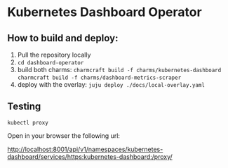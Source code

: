 # Kubernetes Dashboard Operator

## How to build and deploy:

1. Pull the repository locally
3. `cd dashboard-operator`
4. build both charms:
`charmcraft build -f charms/kubernetes-dashboard`
`charmcraft build -f charms/dashboard-metrics-scraper`
5. deploy with the overlay: 
    `juju deploy ./docs/local-overlay.yaml`

## Testing

`kubectl proxy`

Open in your browser the following url:

<http://localhost:8001/api/v1/namespaces/kubernetes-dashboard/services/https:kubernetes-dashboard:/proxy/>
